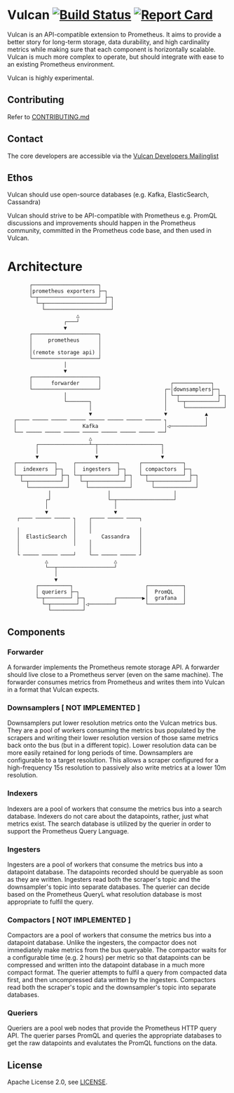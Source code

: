 # Vulcan [![Build Status](https://travis-ci.org/digitalocean/vulcan.svg?branch=master)](https://travis-ci.org/digitalocean/vulcan) [![Report Card](https://goreportcard.com/badge/github.com/digitalocean/vulcan)](https://goreportcard.com/report/github.com/digitalocean/vulcan)

Vulcan is an API-compatible extension to Prometheus. It aims to provide a better story for long-term storage, data durability, and high cardinality metrics while making sure that each component is horizontally scalable. Vulcan is much more complex to operate, but should integrate with ease to an existing Prometheus environment.

Vulcan is highly experimental.

## Contributing

Refer to [CONTRIBUTING.md](CONTRIBUTING.md)

## Contact

The core developers are accessible via the [Vulcan Developers Mailinglist](https://groups.google.com/forum/#!forum/vulcan-developers)

## Ethos

Vulcan should use open-source databases (e.g. Kafka, ElasticSearch, Cassandra)

Vulcan should strive to be API-compatible with Prometheus e.g. PromQL discussions and improvements should happen in the Prometheus community, committed in the Prometheus code base, and then used in Vulcan.

# Architecture

```
       ┌─────────────────────┐                                        
       │prometheus exporters ├─┐                                      
       └─┬───────────────────┘ ├─┐                                    
         └─┬───────────────────┘ │                                    
           └─────────────────────┘                                    
                      △                                               
                  ┌───┘                                               
                  ▼                                                   
       ┌─────────────────────┐                                        
       │     prometheus      │                                        
       │                     │                                        
       │(remote storage api) │                                        
       └─────────────────────┘                                        
                  │                                                   
                  ▼                                                   
       ┌─────────────────────┐                                        
       │      forwarder      │                      ┌────────────┐    
       └─────────────────────┘                    ┌─│downsamplers├─┐  
                  │                               │ └─┬──────────┘ ├─┐
                  └───────┐                       │   └─┬──────────┘ │
                          │                       │     └────────────┘
                          ▼                       ▼            ▲      
  ┌──── ───── ───── ───── ───── ───── ───── ───── ┐            │      
  │                     Kafka                     │◁───────────┘      
  └── ───── ───── ───── ───── ───── ───── ───── ──┘                   
                          △                                           
         ┌────────────────┴─┬────────────────────┐                    
         │                  │                    │                    
         ▼                  ▼                    ▼                    
  ┌────────────┐     ┌─────────────┐      ┌─────────────┐             
  │  indexers  ├─┐   │  ingesters  ├─┐    │ compactors  ├─┐           
  └─┬──────────┘ ├─┐ └─┬───────────┘ ├─┐  └─┬───────────┘ ├─┐         
    └─┬──────────┘ │   └─┬───────────┘ │    └─┬───────────┘ │         
      └────────────┘     └─────────────┘      └─────────────┘         
             │                  │                    │                
            ┌┘                  └─┬──────────────────┘                
            │                     │                                   
            ▼                     ▼                                   
   ┌──── ───── ───── ┐    ┌──── ───── ────┐                           
                     │    │                                           
   │                 │    │               │                           
   │  ElasticSearch  │        Cassandra   │                           
   │                 │    │               │                           
   │                      │               │                           
   └ ───── ───── ────┘    └── ───── ───── ┘                           
            △                     △                                   
            └──┬──────────────────┘                                   
               │                                                      
               ▼                                                      
         ┌──────────┐                       ┌───────────┐             
         │ queriers ├─┐                     │  PromQL   │             
         └─┬────────┘ ├─┐         ┌────────▶│  grafana  │             
           └─┬────────┘ │◁────────┘         └───────────┘             
             └──────────┘                                             
```

## Components

### Forwarder

A forwarder implements the Prometheus remote storage API. A forwarder should live close to a Prometheus server (even on the same machine). The forwarder consumes metrics from Prometheus and writes them into Vulcan in a format that Vulcan expects.

### Downsamplers [ NOT IMPLEMENTED ]

Downsamplers put lower resolution metrics onto the Vulcan metrics bus. They are a pool of workers consuming the metrics bus populated by the scrapers and writing their lower resolution version of those same metrics back onto the bus (but in a different topic). Lower resolution data can be more easily retained for long periods of time. Downsamplers are configurable to a target resolution. This allows a scraper configured for a high-frequency 15s resolution to passively also write metrics at a lower 10m resolution.

### Indexers

Indexers are a pool of workers that consume the metrics bus into a search database. Indexers do not care about the datapoints, rather, just what metrics exist. The search database is utilized by the querier in order to support the Prometheus Query Language.

### Ingesters

Ingesters are a pool of workers that consume the metrics bus into a datapoint database. The datapoints recorded should be queryable as soon as they are written. Ingesters read both the scraper's topic and the downsampler's topic into separate databases. The querier can decide based on the Prometheus QueryL what resolution database is most appropriate to fulfil the query.

### Compactors [ NOT IMPLEMENTED ]

Compactors are a pool of workers that consume the metrics bus into a datapoint database. Unlike the ingesters, the compactor does not immediately make metrics from the bus queryable. The compactor waits for a configurable time (e.g. 2 hours) per metric so that datapoints can be compressed and written into the datapoint database in a much more compact format. The querier attempts to fulfil a query from compacted data first, and then uncompressed data written by the ingesters. Compactors read both the scraper's topic and the downsampler's topic into separate databases.

### Queriers

Queriers are a pool web nodes that provide the Prometheus HTTP query API. The querier parses PromQL and queries the appropriate databases to get the raw datapoints and evalutates the PromQL functions on the data.

## License

Apache License 2.0, see [LICENSE](LICENSE).
